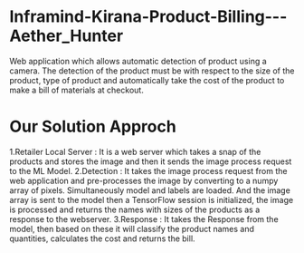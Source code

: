 # Inframind-Kirana-Product-Billing---Aether_Hunter
Web application which allows automatic detection of product using a camera. The detection of the product must be with respect to the size of the product, type of product and automatically take the cost of the product to make a bill of materials at checkout.
# Our Solution Approch
1.Retailer Local Server  :
	It is a web server which takes a snap of the products and stores the image and then it sends the image process request to the ML Model.
2.Detection :
It takes the image process request from the web application and pre-processes the image by converting to a numpy array of pixels. Simultaneously model and labels are loaded. And the image array is sent to the model then a TensorFlow session is initialized, the image is processed and returns the names with sizes of the products as a response to the webserver.
3.Response :
	It takes the Response from the model, then based on these it will classify the product names and quantities, calculates the cost and returns the bill.
  

